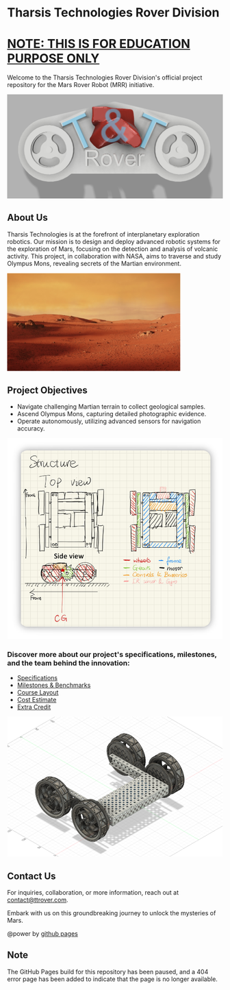 # Tharsis Technologies Rover Division

# [NOTE: THIS IS FOR EDUCATION PURPOSE ONLY](https://manual.eg.poly.edu/index.php/Mars_Rover_Robot_(MRR)) 

Welcome to the Tharsis Technologies Rover Division's official project repository for the Mars Rover Robot (MRR) initiative. 

![LOGO](image/LOGO.png)

## About Us
Tharsis Technologies is at the forefront of interplanetary exploration robotics. Our mission is to design and deploy advanced robotic systems for the exploration of Mars, focusing on the detection and analysis of volcanic activity. This project, in collaboration with NASA, aims to traverse and study Olympus Mons, revealing secrets of the Martian environment.

![Mars Picture](image/Mars-Picture.png)

## Project Objectives
- Navigate challenging Martian terrain to collect geological samples.
- Ascend Olympus Mons, capturing detailed photographic evidence.
- Operate autonomously, utilizing advanced sensors for navigation accuracy.

![Structure](image/Structure.png)

### Discover more about our project's specifications, milestones, and the team behind the innovation: 
- [Specifications](SPECIFICATIONS.md)
- [Milestones & Benchmarks](MILESTONES_BENCHMARKS.md)
- [Course Layout](COURSE_LAYOUT.md)
- [Cost Estimate](COST_ESTIMATE.md)
- [Extra Credit](EXTRA_CREDIT.md)

![CAD view](image/CAD.png)

## Contact Us
For inquiries, collaboration, or more information, reach out at [contact@ttrover.com](mailto:contact@ttrover.com).

Embark with us on this groundbreaking journey to unlock the mysteries of Mars.

@power by [github pages](https://github.com/ttrover/ttrover.github.io)

## Note
The GitHub Pages build for this repository has been paused, and a 404 error page has been added to indicate that the page is no longer available.
